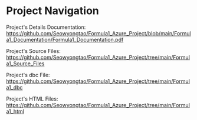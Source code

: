 # Project Navigation

Project's Details Documentation: 
https://github.com/Seowyongtao/Formula1_Azure_Project/blob/main/Formula1_Documentation/Formula1_Documentation.pdf 

Project's Source Files: 
https://github.com/Seowyongtao/Formula1_Azure_Project/tree/main/Formula1_Source_Files

Project's dbc File: 
https://github.com/Seowyongtao/Formula1_Azure_Project/tree/main/Formula1_dbc

Project's HTML Files: 
https://github.com/Seowyongtao/Formula1_Azure_Project/tree/main/Formula1_html 